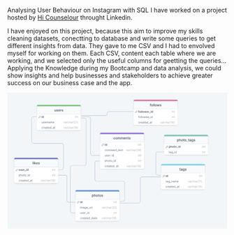 Analysing User Behaviour on Instagram with SQL
I have worked on a project hosted by [Hi Counselour](https://hicounselor.com/projects) throught Linkedin.

I have enjoyed on this project, because this aim to improve my skills cleaning datasets, conectting to database and write some queries to get different insights from data. They gave to me CSV and I had to envolved myself for working on them. Each CSV, content each table where we are working, and we selected only the useful columns for geetting the queries...
Applying the Knowledge during my Bootcamp and data analysis, we could show insights and help businesses and stakeholders to achieve greater success on our business case and the app.

![me](static/db.png)